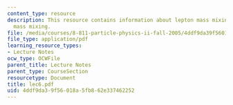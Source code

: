 ```yaml
---
content_type: resource
description: This resource contains information about lepton mass mixing and quark
  mass mixing.
file: /media/courses/8-811-particle-physics-ii-fall-2005/4ddf9da39f56018a5fb862e337462252_lec6.pdf
file_type: application/pdf
learning_resource_types:
- Lecture Notes
ocw_type: OCWFile
parent_title: Lecture Notes
parent_type: CourseSection
resourcetype: Document
title: lec6.pdf
uid: 4ddf9da3-9f56-018a-5fb8-62e337462252
---
```

